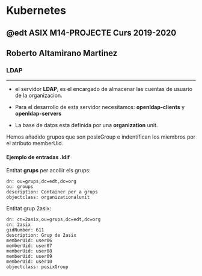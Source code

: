 # Kubernetes
## @edt ASIX M14-PROJECTE Curs 2019-2020
## Roberto Altamirano Martinez
### LDAP
------------------------------------------------------------------------

* el servidor **LDAP**, es el encargado de almacenar las cuentas de usuario de la organizacion.

* Para el desarrollo de esta servidor necesitamos:  **openldap-clients** y **openldap-servers**

* La base de datos esta definida por una **organization** unit.

Hemos añadido grupos que son posixGroup e indentifican los miembros por el atributo memberUid.

#### Ejemplo de entradas .ldif

Entitat **grups** per acollir els grups:
```
dn: ou=grups,dc=edt,dc=org
ou: groups
description: Container per a grups
objectclass: organizationalunit
```

Entitat grup 2asix:
```
dn: cn=2asix,ou=grups,dc=edt,dc=org
cn: 2asix
gidNumber: 611
description: Grup de 2asix
memberUid: user06
memberUid: user07
memberUid: user08
memberUid: user09
memberUid: user10
objectclass: posixGroup
```


